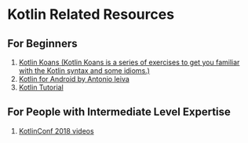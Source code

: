 # Kotlin Related Resources

## For Beginners

1.  [Kotlin Koans (Kotlin Koans is a series of exercises to get you familiar with the Kotlin syntax and some idioms.)](https://play.kotlinlang.org/koans/overview)
1.  [Kotlin for Android by Antonio leiva](https://antonioleiva.com/free-kotlin-android-course/)
1.  [Kotlin Tutorial](https://medium.com/@napperley/kotlin-tutorial-1-introduction-675816f2443c)

## For People with Intermediate Level Expertise

1.  [KotlinConf 2018 videos](https://www.youtube.com/playlist?list=PLQ176FUIyIUbVvFMqDc2jhxS-t562uytr)



